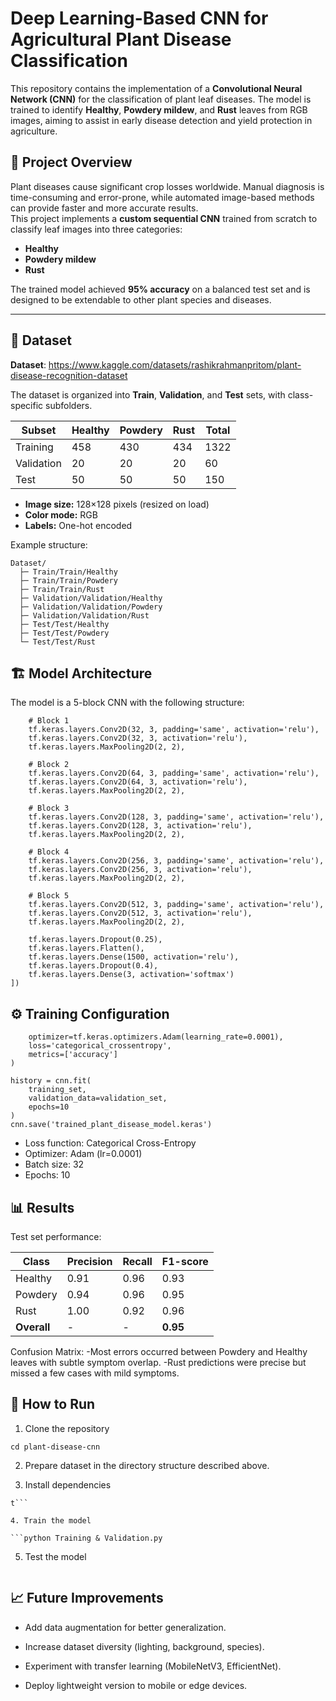 # Deep Learning-Based CNN for Agricultural Plant Disease Classification

This repository contains the implementation of a **Convolutional Neural Network (CNN)** for the classification of plant leaf diseases. The model is trained to identify **Healthy**, **Powdery mildew**, and **Rust** leaves from RGB images, aiming to assist in early disease detection and yield protection in agriculture.

## 📜 Project Overview

Plant diseases cause significant crop losses worldwide. Manual diagnosis is time-consuming and error-prone, while automated image-based methods can provide faster and more accurate results.  
This project implements a **custom sequential CNN** trained from scratch to classify leaf images into three categories:

- **Healthy**
- **Powdery mildew**
- **Rust**

The trained model achieved **95% accuracy** on a balanced test set and is designed to be extendable to other plant species and diseases.

---

## 📂 Dataset

**Dataset**: https://www.kaggle.com/datasets/rashikrahmanpritom/plant-disease-recognition-dataset 

The dataset is organized into **Train**, **Validation**, and **Test** sets, with class-specific subfolders.

| Subset     | Healthy | Powdery | Rust | Total |
|------------|---------|---------|------|-------|
| Training   | 458     | 430     | 434  | 1322  |
| Validation | 20      | 20      | 20   | 60    |
| Test       | 50      | 50      | 50   | 150   |

- **Image size:** 128×128 pixels (resized on load)  
- **Color mode:** RGB  
- **Labels:** One-hot encoded  

Example structure:
```plaintext
Dataset/
  ├─ Train/Train/Healthy
  ├─ Train/Train/Powdery
  ├─ Train/Train/Rust
  ├─ Validation/Validation/Healthy
  ├─ Validation/Validation/Powdery
  ├─ Validation/Validation/Rust
  ├─ Test/Test/Healthy
  ├─ Test/Test/Powdery
  └─ Test/Test/Rust
  ```

## 🏗 Model Architecture
The model is a 5-block CNN with the following structure:

```cnn = tf.keras.models.Sequential([
    # Block 1
    tf.keras.layers.Conv2D(32, 3, padding='same', activation='relu'),
    tf.keras.layers.Conv2D(32, 3, activation='relu'),
    tf.keras.layers.MaxPooling2D(2, 2),

    # Block 2
    tf.keras.layers.Conv2D(64, 3, padding='same', activation='relu'),
    tf.keras.layers.Conv2D(64, 3, activation='relu'),
    tf.keras.layers.MaxPooling2D(2, 2),

    # Block 3
    tf.keras.layers.Conv2D(128, 3, padding='same', activation='relu'),
    tf.keras.layers.Conv2D(128, 3, activation='relu'),
    tf.keras.layers.MaxPooling2D(2, 2),

    # Block 4
    tf.keras.layers.Conv2D(256, 3, padding='same', activation='relu'),
    tf.keras.layers.Conv2D(256, 3, activation='relu'),
    tf.keras.layers.MaxPooling2D(2, 2),

    # Block 5
    tf.keras.layers.Conv2D(512, 3, padding='same', activation='relu'),
    tf.keras.layers.Conv2D(512, 3, activation='relu'),
    tf.keras.layers.MaxPooling2D(2, 2),

    tf.keras.layers.Dropout(0.25),
    tf.keras.layers.Flatten(),
    tf.keras.layers.Dense(1500, activation='relu'),
    tf.keras.layers.Dropout(0.4),
    tf.keras.layers.Dense(3, activation='softmax')
])
```

## ⚙️ Training Configuration

```cnn.compile(
    optimizer=tf.keras.optimizers.Adam(learning_rate=0.0001),
    loss='categorical_crossentropy',
    metrics=['accuracy']
)

history = cnn.fit(
    training_set,
    validation_data=validation_set,
    epochs=10
)
cnn.save('trained_plant_disease_model.keras')
```

- Loss function: Categorical Cross-Entropy
- Optimizer: Adam (lr=0.0001)
- Batch size: 32
- Epochs: 10

## 📊 Results
Test set performance:

| Class       | Precision | Recall | F1-score |
| ----------- | --------- | ------ | -------- |
| Healthy     | 0.91      | 0.96   | 0.93     |
| Powdery     | 0.94      | 0.96   | 0.95     |
| Rust        | 1.00      | 0.92   | 0.96     |
| **Overall** | -         | -      | **0.95** |

Confusion Matrix:
-Most errors occurred between Powdery and Healthy leaves with subtle symptom overlap.
-Rust predictions were precise but missed a few cases with mild symptoms.

## 🚀 How to Run

1. Clone the repository

```git clone https://github.com/yourusername/plant-disease-cnn.git
cd plant-disease-cnn
```

2. Prepare dataset in the directory structure described above.

3. Install dependencies

```pip install -r requirements.tx
t```

4. Train the model

```python Training & Validation.py
```

5. Test the model

```python Testing.py
```
## 📈 Future Improvements

- Add data augmentation for better generalization.

- Increase dataset diversity (lighting, background, species).

- Experiment with transfer learning (MobileNetV3, EfficientNet).

- Deploy lightweight version to mobile or edge devices.





